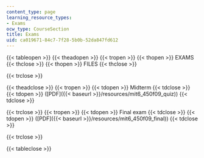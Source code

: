```yaml
---
content_type: page
learning_resource_types:
- Exams
ocw_type: CourseSection
title: Exams
uid: ca019671-84c7-7f28-5b0b-52da847fd612
---
```


{{< tableopen >}}
{{< theadopen >}}
{{< tropen >}}
{{< thopen >}}
EXAMS
{{< thclose >}}
{{< thopen >}}
FILES
{{< thclose >}}

{{< trclose >}}

{{< theadclose >}}
{{< tropen >}}
{{< tdopen >}}
Midterm
{{< tdclose >}}
{{< tdopen >}}
([PDF]({{< baseurl >}}/resources/mit6_450f09_quiz))
{{< tdclose >}}

{{< trclose >}}
{{< tropen >}}
{{< tdopen >}}
Final exam
{{< tdclose >}}
{{< tdopen >}}
([PDF]({{< baseurl >}}/resources/mit6_450f09_final))
{{< tdclose >}}

{{< trclose >}}

{{< tableclose >}}